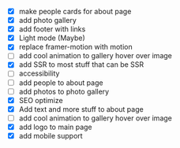 - [x] make people cards for about page
- [x] add photo gallery
- [x] add footer with links
- [x] Light mode (Maybe)
- [x] replace framer-motion with motion
- [ ] add cool animation to gallery hover over image
- [x] add SSR to most stuff that can be SSR
- [ ] accessibility
- [ ] add people to about page
- [ ] add photos to photo gallery
- [x] SEO optimize
- [x] Add text and more stuff to about page
- [ ] add cool animation to gallery hover over image
- [x] add logo to main page
- [x] add mobile support
